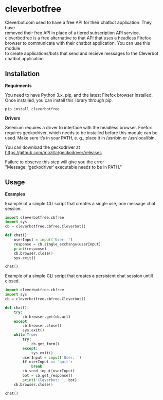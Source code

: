 # cleverbotfree
Cleverbot.com used to have a free API for their chatbot application. They have <br />
removed their free API in place of a tiered subscription API service. <br />
cleverbotfree is a free alternative to that API that uses a headless Firefox <br />
browser to communicate with their chatbot application. You can use this module <br />
to create applications/bots that send and recieve messages to the Cleverbot <br />
chatbot application <br />


## Installation
<b>Requirments</b>

You need to have Python 3.x, pip, and the latest Firefox browser installed. <br />
Once installed, you can install this library through pip. <br />
```
pip install cleverbotfree
```

<b>Drivers</b>

Selenium requires a driver to interface with the headless browser. Firefox <br />
requires geckodriver, which needs to be installed before this module can be <br />
used. Make sure it’s in your PATH, e. g., place it in /usr/bin or /usr/local/bin. <br />

You can download the geckodriver at https://github.com/mozilla/geckodriver/releases <br />

Failure to observe this step will give you the error <br />
"Message: ‘geckodriver’ executable needs to be in PATH." <br />


## Usage
<b>Examples</b>

Example of a simple CLI script that creates a single use, one message chat session. <br />
```python
import cleverbotfree.cbfree
import sys
cb = cleverbotfree.cbfree.Cleverbot()

def chat():
    userInput = input('User: ')
    response = cb.single_exchange(userInput)
    print(response)
    cb.browser.close()
    sys.exit()

chat()
```

Example of a simple CLI script that creates a persistent chat session untill closed. <br />
```python
import cleverbotfree.cbfree
import sys
cb = cleverbotfree.cbfree.Cleverbot()

def chat():
    try:
        cb.browser.get(cb.url)
    except:
        cb.browser.close()
        sys.exit()
    while True:
        try:
            cb.get_form()
        except:
            sys.exit()
        userInput = input('User: ')
        if userInput == 'quit':
            break
        cb.send_input(userInput)
        bot = cb.get_response()
        print('Cleverbot: ', bot)
    cb.browser.close()

chat()
```
